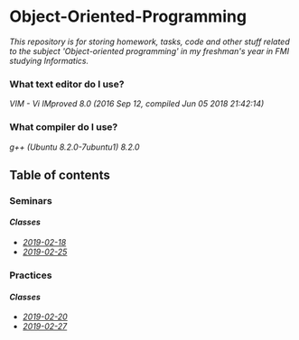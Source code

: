 # Object-Oriented-Programming
_This repository is for storing homework, tasks, code and other stuff related to the subject 'Object-oriented
programming' in my freshman's year in FMI studying Informatics._

### What text editor do I use?

_VIM - Vi IMproved 8.0 (2016 Sep 12, compiled Jun 05 2018 21:42:14)_

### What compiler do I use?

_g++ (Ubuntu 8.2.0-7ubuntu1) 8.2.0_

## Table of contents

### Seminars

#### _Classes_</br>
 - _[2019-02-18](./Seminars/Tasks/2019/02/18)_</br>
 - _[2019-02-25](./Seminars/Tasks/2019/02/25)_</br>

### Practices  

#### _Classes_</br>
 - _[2019-02-20](./Practices/Tasks/2019/02/20)_</br>
 - _[2019-02-27](./Practices/Tasks/2019/02/27)_</br>

